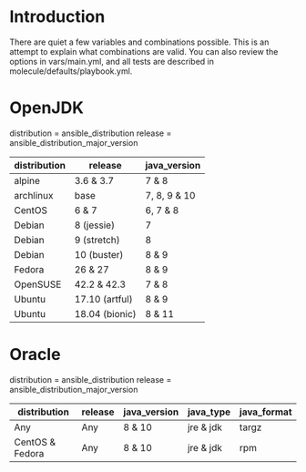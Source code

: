 # Introduction
There are quiet a few variables and combinations possible. This is an attempt
to explain what combinations are valid. You can also review the options in
vars/main.yml, and all tests are described in molecule/defaults/playbook.yml.

# OpenJDK

distribution = ansible_distribution
release = ansible_distribution_major_version

|distribution|release         |java_version  |
|------------|----------------|--------------|
| alpine     | 3.6 & 3.7      | 7 & 8        |
| archlinux  | base           | 7, 8, 9 & 10 |
| CentOS     | 6 & 7          | 6, 7 & 8     |
| Debian     | 8 (jessie)     | 7            |
| Debian     | 9 (stretch)    | 8            |
| Debian     | 10 (buster)    | 8 & 9        |
| Fedora     | 26 & 27        | 8 & 9        |
| OpenSUSE   | 42.2 & 42.3    | 7 & 8        |
| Ubuntu     | 17.10 (artful) | 8 & 9        |
| Ubuntu     | 18.04 (bionic) | 8 &  11      |

# Oracle

distribution = ansible_distribution
release = ansible_distribution_major_version

|distribution     |release     |java_version|java_type  |java_format|
|-----------------|------------|------------|-----------|-----------|
| Any             | Any        | 8 & 10     | jre & jdk | targz     |
| CentOS & Fedora | Any        | 8 & 10     | jre & jdk | rpm       |
